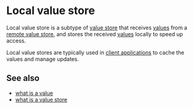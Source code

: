 # Local value store

Local value store is a subtype of [value store](def://) that receives [values](def://) 
from a [remote value store](def://), and stores the received [values](def://) locally to
speed up access.

Local value stores are typically used in [client applications](def://) to cache the
values and manage updates.

## See also

- [what is a value](guide://)
- [what is a value store](guide://)
